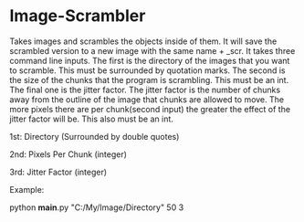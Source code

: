 # Image-Scrambler
Takes images and scrambles the objects inside of them. It will save the scrambled version to a new image with the same name + _scr.  It takes three command line inputs. The first is the directory of the images that you want to scramble. This must be surrounded by quotation marks. The second is the size of the chunks that the program is scrambling. This must be an int. The final one is the jitter factor. The jitter factor is the number of chunks away from the outline of the image that chunks are allowed to move. The more pixels there are per chunk(second input) the greater the effect of the jitter factor will be. This also must be an int.


1st: Directory (Surrounded by double quotes)

2nd: Pixels Per Chunk (integer)

3rd: Jitter Factor (integer)


Example:

python __main__.py "C:/My/Image/Directory" 50 3
